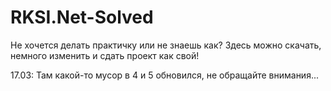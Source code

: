 # RKSI.Net-Solved
Не хочется делать практичку или не знаешь как?
Здесь можно скачать, немного изменить и сдать проект как свой!

17.03: Там какой-то мусор в 4 и 5 обновился, не обращайте внимания...
